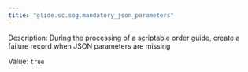 ```yaml
---
title: "glide.sc.sog.mandatory_json_parameters"
---
```


Description: During the processing of a scriptable order guide, create a failure record when JSON parameters are missing

Value: `true`